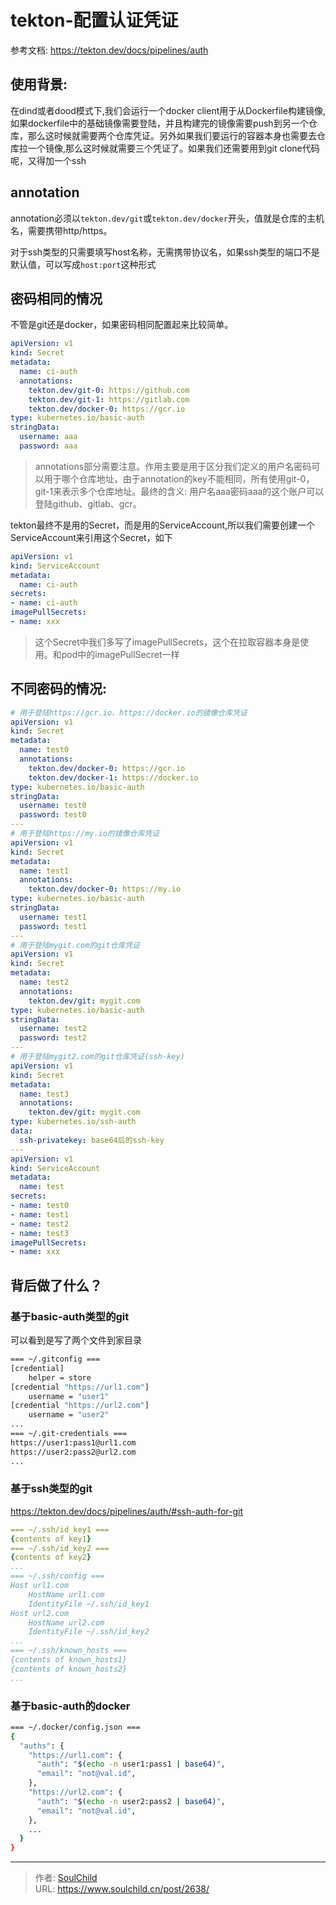 # tekton-配置认证凭证

<!--more-->
参考文档:
https://tekton.dev/docs/pipelines/auth

## 使用背景:

在dind或者dood模式下,我们会运行一个docker client用于从Dockerfile构建镜像,如果dockerfile中的基础镜像需要登陆，并且构建完的镜像需要push到另一个仓库，那么这时候就需要两个仓库凭证。另外如果我们要运行的容器本身也需要去仓库拉一个镜像,那么这时候就需要三个凭证了。如果我们还需要用到git clone代码呢，又得加一个ssh

## annotation
annotation必须以`tekton.dev/git`或`tekton.dev/docker`开头，值就是仓库的主机名，需要携带http/https。

对于ssh类型的只需要填写host名称，无需携带协议名，如果ssh类型的端口不是默认值，可以写成`host:port`这种形式

## 密码相同的情况
不管是git还是docker，如果密码相同配置起来比较简单。

```yaml
apiVersion: v1
kind: Secret
metadata:
  name: ci-auth
  annotations:
    tekton.dev/git-0: https://github.com
    tekton.dev/git-1: https://gitlab.com
    tekton.dev/docker-0: https://gcr.io
type: kubernetes.io/basic-auth
stringData:
  username: aaa
  password: aaa
```
> annotations部分需要注意。作用主要是用于区分我们定义的用户名密码可以用于哪个仓库地址，由于annotation的key不能相同，所有使用git-0，git-1来表示多个仓库地址。最终的含义: 用户名aaa密码aaa的这个账户可以登陆github、gitlab、gcr。

tekton最终不是用的Secret，而是用的ServiceAccount,所以我们需要创建一个ServiceAccount来引用这个Secret，如下
```yaml
apiVersion: v1
kind: ServiceAccount
metadata:
  name: ci-auth
secrets:
- name: ci-auth
imagePullSecrets:
- name: xxx 
```
> 这个Secret中我们多写了imagePullSecrets，这个在拉取容器本身是使用。和pod中的imagePullSecret一样



## 不同密码的情况:

```yaml
# 用于登陆https://gcr.io、https://docker.io的镜像仓库凭证
apiVersion: v1
kind: Secret
metadata:
  name: test0
  annotations:
    tekton.dev/docker-0: https://gcr.io
    tekton.dev/docker-1: https://docker.io
type: kubernetes.io/basic-auth
stringData:
  username: test0
  password: test0
---  
# 用于登陆https://my.io的镜像仓库凭证
apiVersion: v1
kind: Secret
metadata:
  name: test1
  annotations:
    tekton.dev/docker-0: https://my.io
type: kubernetes.io/basic-auth
stringData:
  username: test1
  password: test1
---  
# 用于登陆mygit.com的git仓库凭证
apiVersion: v1
kind: Secret
metadata:
  name: test2
  annotations:
    tekton.dev/git: mygit.com
type: kubernetes.io/basic-auth
stringData:
  username: test2
  password: test2
---  
# 用于登陆mygit2.com的git仓库凭证(ssh-key)
apiVersion: v1
kind: Secret
metadata:
  name: test3
  annotations:
    tekton.dev/git: mygit.com
type: kubernetes.io/ssh-auth
data:
  ssh-privatekey: base64后的ssh-key
---
apiVersion: v1
kind: ServiceAccount
metadata:
  name: test
secrets:
- name: test0
- name: test1
- name: test2
- name: test3
imagePullSecrets:
- name: xxx
```

## 背后做了什么？
### 基于basic-auth类型的git
可以看到是写了两个文件到家目录
```bash
=== ~/.gitconfig ===
[credential]
    helper = store
[credential "https://url1.com"]
    username = "user1"
[credential "https://url2.com"]
    username = "user2"
...
=== ~/.git-credentials ===
https://user1:pass1@url1.com
https://user2:pass2@url2.com
...
```

### 基于ssh类型的git
https://tekton.dev/docs/pipelines/auth/#ssh-auth-for-git
```yaml
=== ~/.ssh/id_key1 ===
{contents of key1}
=== ~/.ssh/id_key2 ===
{contents of key2}
...
=== ~/.ssh/config ===
Host url1.com
    HostName url1.com
    IdentityFile ~/.ssh/id_key1
Host url2.com
    HostName url2.com
    IdentityFile ~/.ssh/id_key2
...
=== ~/.ssh/known_hosts ===
{contents of known_hosts1}
{contents of known_hosts2}
...
```

### 基于basic-auth的docker
```bash
=== ~/.docker/config.json ===
{
  "auths": {
    "https://url1.com": {
      "auth": "$(echo -n user1:pass1 | base64)",
      "email": "not@val.id",
    },
    "https://url2.com": {
      "auth": "$(echo -n user2:pass2 | base64)",
      "email": "not@val.id",
    },
    ...
  }
}

```



---

> 作者: [SoulChild](https://www.soulchild.cn)  
> URL: https://www.soulchild.cn/post/2638/  

